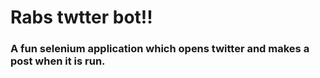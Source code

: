 # Rabs twtter bot!!

### A fun selenium application which opens twitter and makes a post when it is run.